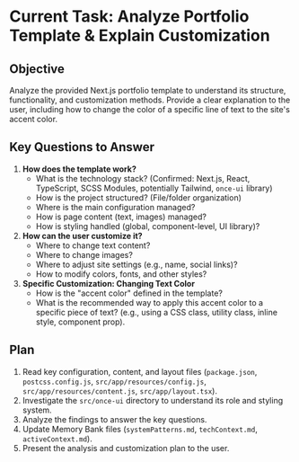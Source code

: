 # Current Task: Analyze Portfolio Template & Explain Customization

## Objective

Analyze the provided Next.js portfolio template to understand its structure, functionality, and customization methods. Provide a clear explanation to the user, including how to change the color of a specific line of text to the site's accent color.

## Key Questions to Answer

1.  **How does the template work?**
    *   What is the technology stack? (Confirmed: Next.js, React, TypeScript, SCSS Modules, potentially Tailwind, `once-ui` library)
    *   How is the project structured? (File/folder organization)
    *   Where is the main configuration managed?
    *   How is page content (text, images) managed?
    *   How is styling handled (global, component-level, UI library)?
2.  **How can the user customize it?**
    *   Where to change text content?
    *   Where to change images?
    *   Where to adjust site settings (e.g., name, social links)?
    *   How to modify colors, fonts, and other styles?
3.  **Specific Customization: Changing Text Color**
    *   How is the "accent color" defined in the template?
    *   What is the recommended way to apply this accent color to a specific piece of text? (e.g., using a CSS class, utility class, inline style, component prop).

## Plan

1.  Read key configuration, content, and layout files (`package.json`, `postcss.config.js`, `src/app/resources/config.js`, `src/app/resources/content.js`, `src/app/layout.tsx`).
2.  Investigate the `src/once-ui` directory to understand its role and styling system.
3.  Analyze the findings to answer the key questions.
4.  Update Memory Bank files (`systemPatterns.md`, `techContext.md`, `activeContext.md`).
5.  Present the analysis and customization plan to the user.
